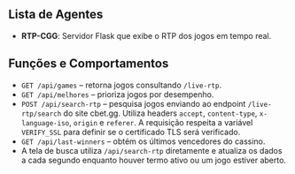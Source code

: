 ## Lista de Agentes

- **RTP-CGG**: Servidor Flask que exibe o RTP dos jogos em tempo real.

## Funções e Comportamentos

- `GET /api/games` – retorna jogos consultando `/live-rtp`.
- `GET /api/melhores` – prioriza jogos por desempenho.
- `POST /api/search-rtp` – pesquisa jogos enviando ao endpoint `/live-rtp/search` do site cbet.gg. Utiliza headers `accept`, `content-type`, `x-language-iso`, `origin` e `referer`. A requisição respeita a variável `VERIFY_SSL` para definir se o certificado TLS será verificado.
- `GET /api/last-winners` – obtém os últimos vencedores do cassino.
- A tela de busca utiliza `/api/search-rtp` diretamente e atualiza os dados a cada segundo enquanto houver termo ativo ou um jogo estiver aberto.
